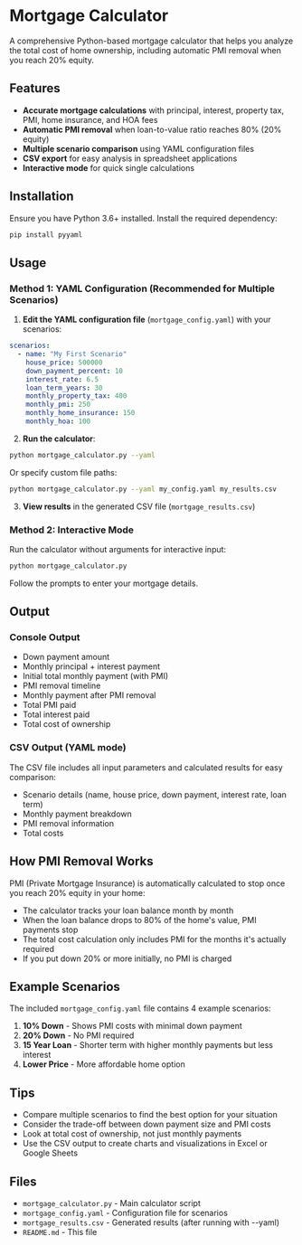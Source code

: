 # Mortgage Calculator

A comprehensive Python-based mortgage calculator that helps you analyze the total cost of home ownership, including automatic PMI removal when you reach 20% equity.

## Features

- **Accurate mortgage calculations** with principal, interest, property tax, PMI, home insurance, and HOA fees
- **Automatic PMI removal** when loan-to-value ratio reaches 80% (20% equity)
- **Multiple scenario comparison** using YAML configuration files
- **CSV export** for easy analysis in spreadsheet applications
- **Interactive mode** for quick single calculations

## Installation

Ensure you have Python 3.6+ installed. Install the required dependency:

```bash
pip install pyyaml
```

## Usage

### Method 1: YAML Configuration (Recommended for Multiple Scenarios)

1. **Edit the YAML configuration file** (`mortgage_config.yaml`) with your scenarios:

```yaml
scenarios:
  - name: "My First Scenario"
    house_price: 500000
    down_payment_percent: 10
    interest_rate: 6.5
    loan_term_years: 30
    monthly_property_tax: 400
    monthly_pmi: 250
    monthly_home_insurance: 150
    monthly_hoa: 100
```

2. **Run the calculator**:

```bash
python mortgage_calculator.py --yaml
```

Or specify custom file paths:

```bash
python mortgage_calculator.py --yaml my_config.yaml my_results.csv
```

3. **View results** in the generated CSV file (`mortgage_results.csv`)

### Method 2: Interactive Mode

Run the calculator without arguments for interactive input:

```bash
python mortgage_calculator.py
```

Follow the prompts to enter your mortgage details.

## Output

### Console Output
- Down payment amount
- Monthly principal + interest payment
- Initial total monthly payment (with PMI)
- PMI removal timeline
- Monthly payment after PMI removal
- Total PMI paid
- Total interest paid
- Total cost of ownership

### CSV Output (YAML mode)
The CSV file includes all input parameters and calculated results for easy comparison:
- Scenario details (name, house price, down payment, interest rate, loan term)
- Monthly payment breakdown
- PMI removal information
- Total costs

## How PMI Removal Works

PMI (Private Mortgage Insurance) is automatically calculated to stop once you reach 20% equity in your home:
- The calculator tracks your loan balance month by month
- When the loan balance drops to 80% of the home's value, PMI payments stop
- The total cost calculation only includes PMI for the months it's actually required
- If you put down 20% or more initially, no PMI is charged

## Example Scenarios

The included `mortgage_config.yaml` file contains 4 example scenarios:
1. **10% Down** - Shows PMI costs with minimal down payment
2. **20% Down** - No PMI required
3. **15 Year Loan** - Shorter term with higher monthly payments but less interest
4. **Lower Price** - More affordable home option

## Tips

- Compare multiple scenarios to find the best option for your situation
- Consider the trade-off between down payment size and PMI costs
- Look at total cost of ownership, not just monthly payments
- Use the CSV output to create charts and visualizations in Excel or Google Sheets

## Files

- `mortgage_calculator.py` - Main calculator script
- `mortgage_config.yaml` - Configuration file for scenarios
- `mortgage_results.csv` - Generated results (after running with --yaml)
- `README.md` - This file
